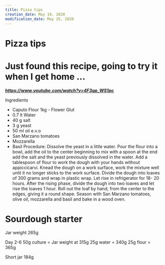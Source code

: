 ```yaml
---
title: Pizza tips
creation_date: May 19, 2020
modification_date: May 25, 2020
---
```



# Pizza tips
# 

# Just found this recipe, going to try it when I get home ...
**_https://www.youtube.com/watch?v=4F3qp_WS1pc_**

Ingredients
- Caputo Flour 1kg - Flower Glut
- 0.7 lt Water
- 40 g salt
- 3 g yeast
- 50 ml oil e.v.o
- San Marzano tomatoes
- Mozzarella
- Basil
Procedure:
Dissolve the yeast in a little water. Pour the flour into a bowl, add the oil to the center beginning to mix with a spoon at the end add the salt and the yeast previously dissolved in the water. Add a tablespoon of flour to work the dough with your hands without appiccicarvi. Knead the dough on a work surface, work the mixture well until it no longer sticks to the work surface. Divide the dough into loaves of 300 grams and wrap in plastic wrap. Let rise in refrigerator for 18- 20 hours. After the rising phase, divide the dough into two loaves and let rise the loaves 1 hour. Roll out the loaf by hand, from the center to the edges, giving it a round shape. Season with San Marzano tomatoes, olive oil, mozzarella and basil and bake in a wood oven.
# 

# Sourdough starter

Jar weight 265g

Day 2-6
50g culture = Jar weight at 315g
25g water = 340g
25g flour = 365g

Short jar 184g
